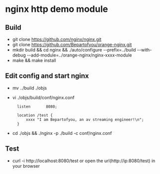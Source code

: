 # nginx http demo module

## Build
* git clone https://github.com/nginx/nginx.git
* git clone https://github.com/Bepartofyou/orange-nginx.git
* mkdir build && cd nginx && ./auto/configure --prefix=../build --with-debug --add-module=../orange-nginx/nginx-xxxx-module 
* make && make install

## Edit config and start nginx
* mv ../build ./objs
* vi ./objs/build/conf/nginx.conf

		listen       8080;

		location /test {
			xxxx "I am Bepartofyou, an av streaming engineer!\n";
		}
* cd ./objs && ./nginx -p ./build -c conf/nginx.conf

## Test
* curl -i http://localhost:8080/test  or  open the url(http://ip:8080/test) in your browser
